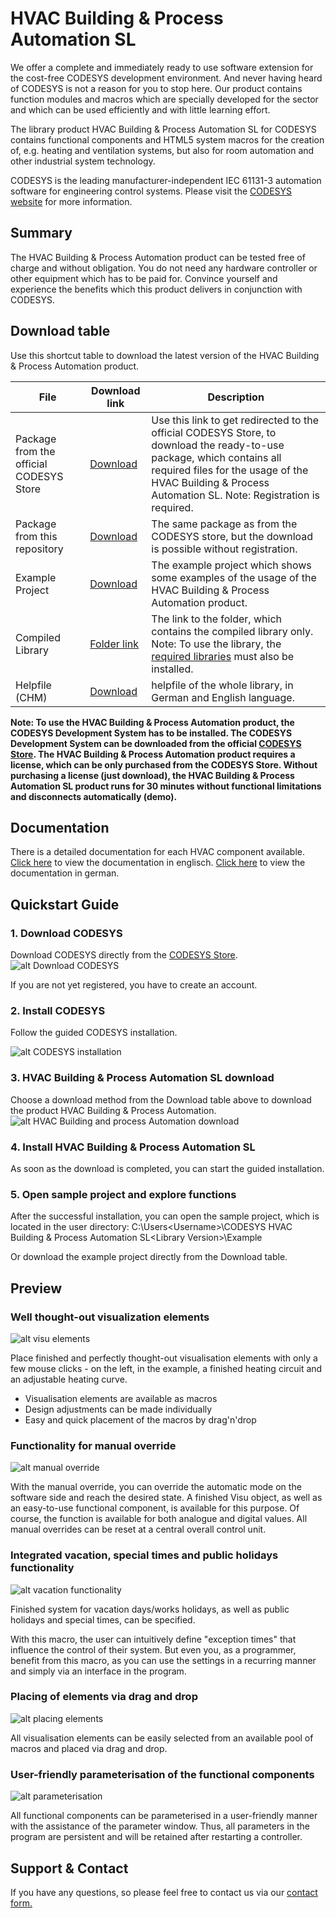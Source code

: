 # HVAC Building & Process Automation SL

We offer a complete and immediately ready to use software extension for the cost-free CODESYS development environment. And never having heard of CODESYS is not a reason for you to stop here. Our product contains function modules and macros which are specially developed for the sector and which can be used efficiently and with little learning effort.

The library product HVAC Building & Process Automation SL for CODESYS contains functional components and HTML5 system macros for the creation of, e.g. heating and ventilation systems, but also for room automation and other industrial system technology.

CODESYS is the leading manufacturer-independent IEC 61131-3 automation software for engineering control systems. Please visit the [CODESYS website](https://codesys.com) for more information.



## Summary

The HVAC Building & Process Automation product can be tested free of charge and without obligation. You do not need any hardware controller or other equipment which has to be paid for. Convince yourself and experience the benefits which this product delivers in conjunction with CODESYS. 



## Download table

Use this shortcut table to download the latest version of the HVAC Building & Process Automation product.

File | Download link | Description
-----|---------------|------------
Package from the official CODESYS Store | [Download](https://store.codesys.com/hvac-library-sl.html) | Use this link to get redirected to the official CODESYS Store, to download the ready-to-use package, which contains all required files for the usage of the HVAC Building & Process Automation SL. Note: Registration is required.
Package from this repository | [Download](https://github.com/HVAC-By-Pfaender/HVAC-Building-and-Process-Automation/blob/master/1.4.0.0/package/HVAC%20Building%20%26%20Process%20Automation%20SL%201.4.0.0.package) | The same package as from the CODESYS store, but the download is possible without registration.
Example Project | [Download](https://github.com/HVAC-By-Pfaender/HVAC-Building-and-Process-Automation/blob/master/1.4.0.0/examples/HVAC%20Example%20Project.project) | The example project which shows some examples of the usage of the HVAC Building & Process Automation product. 
Compiled Library | [Folder link](https://github.com/HVAC-By-Pfaender/HVAC-Building-and-Process-Automation/tree/master/1.4.0.0/library) | The link to the folder, which contains the compiled library only. Note: To use the library, the [required libraries](https://github.com/HVAC-By-Pfaender/HVAC-Building-and-Process-Automation/tree/master/1.4.0.0/library/required-libs) must also be installed.
Helpfile (CHM) | [Download](https://github.com/HVAC-By-Pfaender/HVAC-Building-and-Process-Automation/tree/master/1.4.0.0/helpfile) | helpfile of the whole library, in German and English language.

**Note: 
To use the HVAC Building & Process Automation product, the CODESYS Development System has to be installed. The CODESYS Development System can be downloaded from the official [CODESYS Store](https://store.codesys.com/engineering/codesys.html).
The HVAC Building & Process Automation product requires a license, which can be only purchased from the CODESYS Store. Without purchasing a license (just download), the HVAC Building & Process Automation SL product runs for 30 minutes without functional limitations and disconnects automatically (demo).**

## Documentation

There is a detailed documentation for each HVAC component available. 
[Click here](https://cdn.rawgit.com/HVAC-By-Pfaender/HVAC-Building-and-Process-Automation/af9b2e50/helpfile/1.4.0.0/html/en/index.html) to view the documentation in englisch.
[Click here](https://cdn.rawgit.com/HVAC-By-Pfaender/HVAC-Building-and-Process-Automation/07785ecc/helpfile/1.4.0.0/html/de/index.html) to view the documentation in german.


## Quickstart Guide

### 1. Download CODESYS

Download CODESYS directly from the [CODESYS Store](https://store.codesys.com/engineering/codesys.html).
![alt Download CODESYS](https://www.hvac-automation.com/files/inhalte/hvac/Landingpage%20HVAC/CDS.PNG)

If you are not yet registered, you have to create an account.

### 2. Install CODESYS 

Follow the guided CODESYS installation.

![alt CODESYS installation](https://www.hvac-automation.com/files/inhalte/hvac/Landingpage%20HVAC/Installation%20CODESYS.PNG)

### 3. HVAC Building & Process Automation SL download

Choose a download method from the Download table above to download the product HVAC Building & Process Automation.
![alt HVAC Building and process Automation download](https://www.hvac-automation.com/files/inhalte/hvac/Landingpage%20HVAC/HVAC%20Produkt.PNG)

### 4. Install HVAC Building & Process Automation SL 

As soon as the download is completed, you can start the guided installation.

### 5. Open sample project and explore functions

After the successful installation, you can open the sample project, which is located in the user directory: 
C:\Users\<Username>\CODESYS HVAC Building & Process Automation SL\<Library Version>\Example

Or download the example project directly from the Download table.



## Preview

### Well thought-out visualization elements

![alt visu elements](https://www.hvac-automation.com/files/inhalte/hvac/Landingpage%20HVAC/heatingcurve.gif)

Place finished and perfectly thought-out visualisation elements with only a few mouse clicks - on the left, in the example, a finished heating circuit and an adjustable heating curve.

- Visualisation elements are available as macros
- Design adjustments can be made individually 
- Easy and quick placement of the macros by drag'n'drop

### Functionality for manual override

![alt manual override](https://www.hvac-automation.com/files/inhalte/hvac/Landingpage%20HVAC/manualmode.gif)

With the manual override, you can override the automatic mode on the software side and reach the desired state. 
A finished Visu object, as well as an easy-to-use functional component, is available for this purpose. Of course, the function is available for both analogue and digital values. 
All manual overrides can be reset at a central overall control unit.

### Integrated vacation, special times and public holidays functionality

![alt vacation functionality](https://www.hvac-automation.com/files/inhalte/hvac/Landingpage%20HVAC/holidayfunction.gif)

Finished system for vacation days/works holidays, as well as public holidays and special times,  can be specified. 

With this macro, the user can intuitively define "exception times" that influence the control of their system. But even you, as a programmer, benefit from this macro, as you can use the settings in a recurring manner and simply via an interface in the program.

### Placing of elements via drag and drop

![alt placing elements](https://www.hvac-automation.com/files/inhalte/hvac/Landingpage%20HVAC/DragNDrop.gif)

All visualisation elements can be easily selected from an available pool of macros and placed via drag and drop.

### User-friendly parameterisation of the functional components

![alt parameterisation](https://www.hvac-automation.com/files/inhalte/hvac/Landingpage%20HVAC/parameterwindow.gif)

All functional components can be parameterised in a user-friendly manner with the assistance of the parameter window. Thus, all parameters in the program are persistent and will be retained after restarting a controller.

## Support & Contact

If you have any questions, so please feel free to contact us via our [contact form.](https://www.hvac-automation.com/#contact)